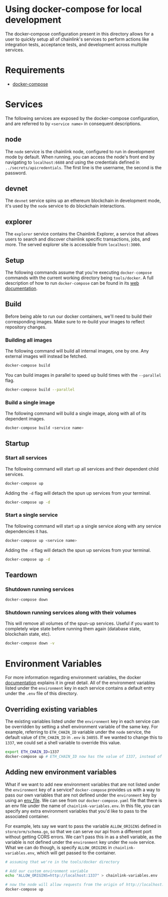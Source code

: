 # Using docker-compose for local development
The docker-compose configuration present in this directory allows for a user to quickly setup all of chainlink's services to perform actions like integration tests, acceptance tests, and development across multiple services.

# Requirements
- [docker-compose](https://docs.docker.com/compose/install/)

# Services
The following services are exposed by the docker-compose configuration, and are referred to by `<service name>` in consequent descriptions.

## node
The `node` service is the chainlink node, configured to run in development mode by default. When running, you can access the node's front end by navigating to `localhost:6688` and using the credentials defined in `../secrets/apicredentials`.  The first line is the username, the second is the password.

## devnet
The `devnet` service spins up an ethereum blockchain in development mode, it's used by the `node` service to do blockchain interactions.

## explorer
The `explorer` service contains the Chainlink Explorer, a service that allows users to search and discover chainlink specific transactions, jobs, and more. The served explorer site is accessible from `localhost:3000`. 

## Setup
The following commands assume that you're executing `docker-compose` commands with the current working directory being `tools/docker`.
A full description of how to run `docker-compose` can be found in its [web documentation](https://docs.docker.com/compose/).

## Build
Before being able to run our docker containers, we'll need to build their corresponding images. Make sure to re-build your images to reflect repository changes.

### Building all images
The following command will build all internal images, one by one. Any external images will instead be fetched.
```sh
docker-compose build
```

You can build images in parallel to speed up build times with the `--parallel` flag.
```sh
docker-compose build --parallel
```

### Build a single image
The following command will build a single image, along with all of its dependent images.
```sh
docker-compose build <service name>
```

## Startup
### Start all services
The following command will start up all services and their dependent child services.
```sh 
docker-compose up
```

Adding the `-d` flag will detach the spun up services from your terminal.
```sh 
docker-compose up -d
```

### Start a single service
The following command will start up a single service along with any service dependencies it has.
```sh
docker-compose up <service name>
```

Adding the `-d` flag will detach the spun up services from your terminal.
```sh
docker-compose up -d
```

## Teardown
### Shutdown running services
```sh
docker-compose down
```

### Shutdown running services along with their volumes
This will remove all volumes of the spun-up services. Useful if you want to completely wipe state before running them again (database state, blockchain state, etc).
```sh
docker-compose down -v
```

# Environment Variables
For more information regarding environment variables, the docker [documentation](https://docs.docker.com/compose/environment-variables/) explains it in great detail.
All of the environment variables listed under the `environment` key in each service contains a default entry under the `.env` file of this directory.

## Overriding existing variables 
The existing variables listed under the `environment` key in each service can be overridden by setting a shell environment variable of the same key. For example, referring to `ETH_CHAIN_ID` variable under the `node` service, the default value of `ETH_CHAIN_ID` in `.env` is `34055`. If we wanted to change this to `1337`, we could set a shell variable to override this value.

```sh
export ETH_CHAIN_ID=1337
docker-compose up # ETH_CHAIN_ID now has the value of 1337, instead of the default value of 34055
```

## Adding new environment variables
What if we want to add new environment variables that are not listed under the `environment` key of a service? `docker-compose` provides us with a way to pass our own variables that are not defined under the `environment` key by using an [env_file](https://docs.docker.com/compose/compose-file/#env_file). We can see from our `docker-compose.yaml` file that there is an env file under the name of `chainlink-variables.env`. In this file, you can specify any extra environment variables that you'd like to pass to the associated container.

For example, lets say we want to pass the variable `ALLOW_ORIGINS` defined in `store/orm/schema.go`, so that we can serve our api from a different port without getting CORS errors. We can't pass this in as a shell variable, as the variable is not defined under the `environment` key under the `node` service. What we can do though, is specify `ALLOW_ORIGINS` in `chainlink-variables.env`, which will get passed to the container.
```sh
# assuming that we're in the tools/docker directory

# Add our custom environment variable
echo "ALLOW_ORIGINS=http://localhost:1337" > chainlink-variables.env

# now the node will allow requests from the origin of http://localhost:1337 rather than the default value of http://localhost:3000,http://localhost:6688
docker-compose up 
```